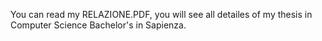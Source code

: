 You can read my RELAZIONE.PDF, you will see all detailes of my thesis in Computer Science Bachelor's in Sapienza.
